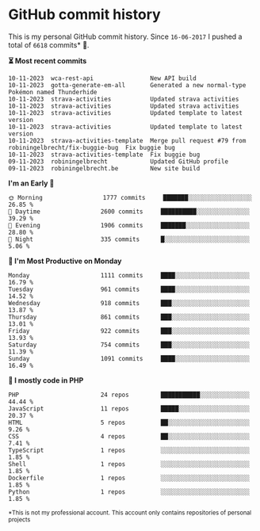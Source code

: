 # GitHub commit history
This is my personal GitHub commit history. Since <!--START_SECTION:first-commit-date-->`16-06-2017`<!--END_SECTION:first-commit-date--> I pushed a total of <!--START_SECTION:total-commit-count-->`6618`<!--END_SECTION:total-commit-count--> commits* 🎉.

<!--START_SECTION:most-recent-commits-->
**⏳ Most recent commits**
                                        
```text
10-11-2023  wca-rest-api                New API build
10-11-2023  gotta-generate-em-all       Generated a new normal-type Pokémon named Thunderhide
10-11-2023  strava-activities           Updated strava activities
10-11-2023  strava-activities           Updated strava activities
10-11-2023  strava-activities           Updated template to latest version
10-11-2023  strava-activities           Updated template to latest version
10-11-2023  strava-activities-template  Merge pull request #79 from robiningelbrecht/fix-buggie-bug  Fix buggie bug
10-11-2023  strava-activities-template  Fix buggie bug
09-11-2023  robiningelbrecht            Updated GitHub profile
09-11-2023  robiningelbrecht.be         New site build
```
<!--END_SECTION:most-recent-commits-->  

<!--START_SECTION:commits-per-day-time-->
**I&#039;m an Early 🐤**

```text
🌞 Morning                 1777 commits     ███████░░░░░░░░░░░░░░░░░░   26.85 %
🌆 Daytime                 2600 commits     ██████████░░░░░░░░░░░░░░░   39.29 %
🌃 Evening                 1906 commits     ███████░░░░░░░░░░░░░░░░░░   28.80 %
🌙 Night                   335 commits      █░░░░░░░░░░░░░░░░░░░░░░░░   5.06 %
```
<!--END_SECTION:commits-per-day-time-->  

<!--START_SECTION:commits-per-weekday-->
**📅 I&#039;m Most Productive on Monday**

```text
Monday                    1111 commits     ████░░░░░░░░░░░░░░░░░░░░░   16.79 %
Tuesday                   961 commits      ████░░░░░░░░░░░░░░░░░░░░░   14.52 %
Wednesday                 918 commits      ███░░░░░░░░░░░░░░░░░░░░░░   13.87 %
Thursday                  861 commits      ███░░░░░░░░░░░░░░░░░░░░░░   13.01 %
Friday                    922 commits      ███░░░░░░░░░░░░░░░░░░░░░░   13.93 %
Saturday                  754 commits      ███░░░░░░░░░░░░░░░░░░░░░░   11.39 %
Sunday                    1091 commits     ████░░░░░░░░░░░░░░░░░░░░░   16.49 %
```
<!--END_SECTION:commits-per-weekday-->  

<!--START_SECTION:repos-per-language-->
**💬 I mostly code in PHP**

```text
PHP                       24 repos         ███████████░░░░░░░░░░░░░░   44.44 %
JavaScript                11 repos         █████░░░░░░░░░░░░░░░░░░░░   20.37 %
HTML                      5 repos          ██░░░░░░░░░░░░░░░░░░░░░░░   9.26 %
CSS                       4 repos          ██░░░░░░░░░░░░░░░░░░░░░░░   7.41 %
TypeScript                1 repos          ░░░░░░░░░░░░░░░░░░░░░░░░░   1.85 %
Shell                     1 repos          ░░░░░░░░░░░░░░░░░░░░░░░░░   1.85 %
Dockerfile                1 repos          ░░░░░░░░░░░░░░░░░░░░░░░░░   1.85 %
Python                    1 repos          ░░░░░░░░░░░░░░░░░░░░░░░░░   1.85 %
```
<!--END_SECTION:repos-per-language-->  

<sub>*This is not my professional account. This account only contains repositories of personal projects</sub>
